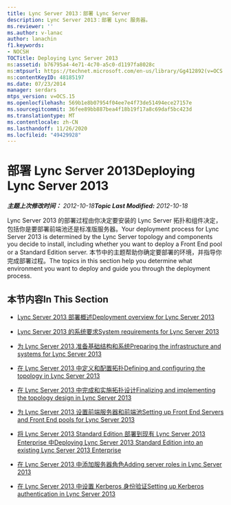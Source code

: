 ```yaml
---
title: Lync Server 2013：部署 Lync Server
description: Lync Server 2013：部署 Lync 服务器。
ms.reviewer: ''
ms.author: v-lanac
author: lanachin
f1.keywords:
- NOCSH
TOCTitle: Deploying Lync Server 2013
ms:assetid: b76795a4-4e71-4c70-a5c0-d1197fa8028c
ms:mtpsurl: https://technet.microsoft.com/en-us/library/Gg412892(v=OCS.15)
ms:contentKeyID: 48185197
ms.date: 07/23/2014
manager: serdars
mtps_version: v=OCS.15
ms.openlocfilehash: 569b1e8b07954f04ee7e4f73de51494ece27157e
ms.sourcegitcommit: 36fee89bb887bea4f18b19f17a8c69daf5bc423d
ms.translationtype: MT
ms.contentlocale: zh-CN
ms.lasthandoff: 11/26/2020
ms.locfileid: "49429928"
---
```

# <a name="deploying-lync-server-2013"></a><span data-ttu-id="a3314-103">部署 Lync Server 2013</span><span class="sxs-lookup"><span data-stu-id="a3314-103">Deploying Lync Server 2013</span></span>

<div data-xmlns="http://www.w3.org/1999/xhtml">

<div class="topic" data-xmlns="http://www.w3.org/1999/xhtml" data-msxsl="urn:schemas-microsoft-com:xslt" data-cs="https://msdn.microsoft.com/">

<div data-asp="https://msdn2.microsoft.com/asp">



</div>

<div id="mainSection">

<div id="mainBody"><span data-ttu-id="a3314-104">

<span> </span></span><span class="sxs-lookup"><span data-stu-id="a3314-104">

<span> </span></span></span>

<span data-ttu-id="a3314-105">_**主题上次修改时间：** 2012-10-18_</span><span class="sxs-lookup"><span data-stu-id="a3314-105">_**Topic Last Modified:** 2012-10-18_</span></span>

<span data-ttu-id="a3314-106">Lync Server 2013 的部署过程由你决定要安装的 Lync Server 拓扑和组件决定，包括你是要部署前端池还是标准版服务器。</span><span class="sxs-lookup"><span data-stu-id="a3314-106">Your deployment process for Lync Server 2013 is determined by the Lync Server topology and components you decide to install, including whether you want to deploy a Front End pool or a Standard Edition server.</span></span> <span data-ttu-id="a3314-107">本节中的主题帮助你确定要部署的环境，并指导你完成部署过程。</span><span class="sxs-lookup"><span data-stu-id="a3314-107">The topics in this section help you determine what environment you want to deploy and guide you through the deployment process.</span></span>

<div>

## <a name="in-this-section"></a><span data-ttu-id="a3314-108">本节内容</span><span class="sxs-lookup"><span data-stu-id="a3314-108">In This Section</span></span>

  - [<span data-ttu-id="a3314-109">Lync Server 2013 部署概述</span><span class="sxs-lookup"><span data-stu-id="a3314-109">Deployment overview for Lync Server 2013</span></span>](lync-server-2013-deployment-overview.md)

  - [<span data-ttu-id="a3314-110">Lync Server 2013 的系统要求</span><span class="sxs-lookup"><span data-stu-id="a3314-110">System requirements for Lync Server 2013</span></span>](lync-server-2013-system-requirements.md)

  - [<span data-ttu-id="a3314-111">为 Lync Server 2013 准备基础结构和系统</span><span class="sxs-lookup"><span data-stu-id="a3314-111">Preparing the infrastructure and systems for Lync Server 2013</span></span>](lync-server-2013-preparing-the-infrastructure-and-systems.md)

  - [<span data-ttu-id="a3314-112">在 Lync Server 2013 中定义和配置拓扑</span><span class="sxs-lookup"><span data-stu-id="a3314-112">Defining and configuring the topology in Lync Server 2013</span></span>](lync-server-2013-defining-and-configuring-the-topology.md)

  - [<span data-ttu-id="a3314-113">在 Lync Server 2013 中完成和实施拓扑设计</span><span class="sxs-lookup"><span data-stu-id="a3314-113">Finalizing and implementing the topology design in Lync Server 2013</span></span>](lync-server-2013-finalizing-and-implementing-the-topology-design.md)

  - [<span data-ttu-id="a3314-114">为 Lync Server 2013 设置前端服务器和前端池</span><span class="sxs-lookup"><span data-stu-id="a3314-114">Setting up Front End Servers and Front End pools for Lync Server 2013</span></span>](lync-server-2013-setting-up-front-end-servers-and-front-end-pools.md)

  - [<span data-ttu-id="a3314-115">将 Lync Server 2013 Standard Edition 部署到现有 Lync Server 2013 Enterprise 中</span><span class="sxs-lookup"><span data-stu-id="a3314-115">Deploying Lync Server 2013 Standard Edition into an existing Lync Server 2013 Enterprise</span></span>](lync-server-2013-deploying-lync-server-2013-standard-edition-into-an-existing-lync-server-2013-enterprise.md)

  - [<span data-ttu-id="a3314-116">在 Lync Server 2013 中添加服务器角色</span><span class="sxs-lookup"><span data-stu-id="a3314-116">Adding server roles in Lync Server 2013</span></span>](lync-server-2013-adding-server-roles.md)

  - [<span data-ttu-id="a3314-117">在 Lync Server 2013 中设置 Kerberos 身份验证</span><span class="sxs-lookup"><span data-stu-id="a3314-117">Setting up Kerberos authentication in Lync Server 2013</span></span>](lync-server-2013-setting-up-kerberos-authentication.md)

<span data-ttu-id="a3314-118"></div>

</div>

<span> </span>

</div>

</div>

</span><span class="sxs-lookup"><span data-stu-id="a3314-118"></div>

</div>

<span> </span>

</div>

</div>

</span></span></div>

